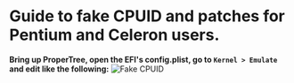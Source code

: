 # Guide to fake CPUID and patches for Pentium and Celeron users.
**Bring up ProperTree, open the EFI's config.plist, go to `Kernel > Emulate` and edit like the following:**
![Fake CPUID](https://user-images.githubusercontent.com/73286927/124399317-c35b7e80-dd44-11eb-8610-d136e35267ed.PNG)
